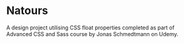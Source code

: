 # Natours
A design project utilising CSS float properties completed as part of Advanced CSS and Sass course by Jonas Schmedtmann on Udemy. 
